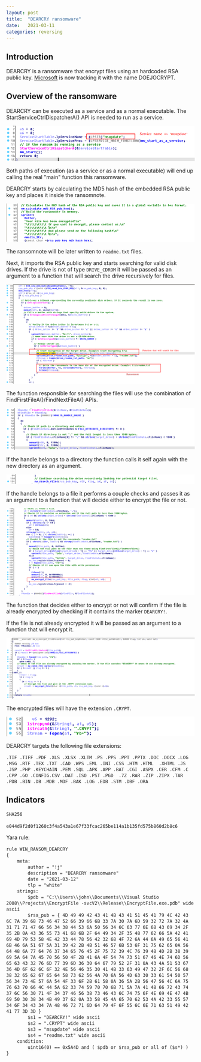 ```yaml
---
layout: post
title:  "DEARCRY ransomware"
date:   2021-03-11
categories: reversing
---
```


## Introduction

DEARCRY is a ransomware that encrypt files using an hardcoded RSA public key. [Microsoft](https://twitter.com/MsftSecIntel/status/1370236539427459076) is now tracking it with the name DOEJOCRYPT. 

## Overview of the ransomware

DEARCRY can be executed as a service and as a normal executable. The StartServiceCtrlDispatcherA() API is needed to run as a service.

![ ](/assets/images/dearcry/image-main.png)

Both paths of execution (as a service or as a normal executable) will end up calling the real "main" function this ransomware.

DEARCRY starts by calculating the MD5 hash of the embedded RSA public key and places it inside the ransomnote.

![ ](/assets/images/dearcry/image-md5hash.png)

The ransomnote will be later written to `readme.txt` files.

Next, it imports the RSA public key and starts searching for valid disk drives. If the drive is not of type `DRIVE_CDROM` it will be passed as an argument to a function that will search the drive recursively for files.

![ ](/assets/images/dearcry/image-drives.png)

The function responsible for searching the files will use the combination of FindFirstFileA()/FindNextFileA() APIs. 

![ ](/assets/images/dearcry/image-findfiles.png)

If the handle belongs to a directory the function calls it self again with the new directory as an argument.

![ ](/assets/images/dearcry/image-recurse.png)

If the handle belongs to a file it performs a couple checks and passes it as an argument to a function that will decide either to encrypt the file or not.

![ ](/assets/images/dearcry/image-wrapperencryption.png)

The function that decides either to encrypt or not will confirm if the file is already encrypted by checking if it contains the marker `DEARCRY!`.

If the file is not already encrypted it will be passed as an argument to a function that will encrypt it.

![ ](/assets/images/dearcry/image-wrapperencryption2.png)

The encrypted files will have the extension `.CRYPT`.

![ ](/assets/images/dearcry/image-extension.png)

DEARCRY targets the following file extensions:

```
.TIF .TIFF .PDF .XLS .XLSX .XLTM .PS .PPS .PPT .PPTX .DOC .DOCX .LOG .MSG .RTF .TEX .TXT .CAD .WPS .EML .INI .CSS .HTM .HTML  .XHTML .JS .JSP .PHP .KEYCHAIN .PEM .SQL .APK .APP .BAT .CGI .ASPX .CER .CFM .C .CPP .GO .CONFIG.CSV .DAT .ISO .PST .PGD  .7Z .RAR .ZIP .ZIPX .TAR .PDB .BIN .DB .MDB .MDF .BAK .LOG .EDB .STM .DBF .ORA
```

## Indicators

```
SHA256

e044d9f2d0f1260c3f4a543a1e67f33fcac265be114a1b135fd575b860d2b8c6
```

Yara rule:

```
rule WIN_RANSOM_DEARCRY
{
    meta:
        author = "!j"
        description = "DEARCRY ransomware"
        date = "2021-03-12"
        tlp = "white"
    strings:
        $pdb = "C:\\Users\\john\\Documents\\Visual Studio 2008\\Projects\\EncryptFile -svcV2\\Release\\EncryptFile.exe.pdb" wide ascii
        $rsa_pub = { 4D 49 49 42 43 41 4B 43 41 51 45 41 79 4C 42 43 6C 7A 39 68 73 46 47 52 66 39 66 6B 33 7A 30 7A 6D 59 32 72 7A 32 4A 31 71 71 47 66 56 34 38 44 53 6A 50 56 34 6C 63 77 6E 68 43 69 34 2F 35 2B 0A 43 36 55 73 41 68 6B 2F 64 49 34 2F 35 48 77 62 66 5A 42 41 69 4D 79 53 58 4E 42 33 44 78 56 42 32 68 4F 72 6A 44 6A 49 65 56 41 6B 46 6A 51 67 5A 31 39 42 2B 4B 51 46 57 6B 53 6F 31 75 62 65 0A 56 64 48 6A 77 64 76 37 34 65 76 45 2F 75 72 39 4C 76 39 48 4D 2B 38 39 69 5A 64 7A 45 70 56 50 4F 2B 41 6A 4F 54 74 73 51 67 46 4E 74 6D 56 65 63 43 32 76 6D 77 39 6D 36 30 64 67 79 52 2F 31 0A 43 4A 51 53 67 36 4D 6F 62 6C 6F 32 4E 56 46 35 30 41 4B 33 63 49 47 32 2F 6C 56 68 38 32 65 62 67 65 64 58 73 62 56 4A 70 6A 56 4D 63 30 33 61 54 50 57 56 34 73 4E 57 6A 54 4F 33 6F 2B 61 58 0A 36 5A 2B 56 47 56 4C 6A 75 76 63 70 66 4C 44 5A 62 33 74 59 70 70 6B 71 5A 7A 41 48 66 72 43 74 37 6C 56 30 71 4F 34 37 46 56 38 73 46 43 6C 74 75 6F 4E 69 4E 47 4B 69 50 30 38 34 4B 49 37 62 0A 33 58 45 4A 65 70 62 53 4A 42 33 55 57 34 6F 34 43 34 7A 48 46 72 71 6D 64 79 4F 6F 55 6C 6E 71 63 51 49 42 41 77 3D 3D }
        $s1 = "DEARCRY!" wide ascii
        $s2 = ".CRYPT" wide ascii
        $s3 = "msupdate" wide ascii
        $s4 = "readme.txt" wide ascii
    condition:
        uint16(0) == 0x5A4D and ( $pdb or $rsa_pub or all of ($s*) )
}
```

